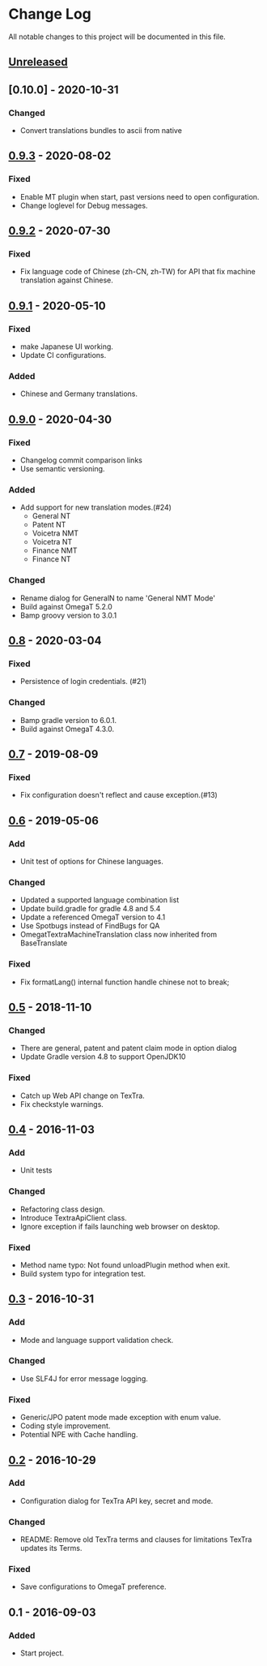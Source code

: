 # Change Log
All notable changes to this project will be documented in this file.

## [Unreleased]

## [0.10.0] - 2020-10-31

### Changed
- Convert translations bundles to ascii from native

## [0.9.3] - 2020-08-02

### Fixed
- Enable MT plugin when start, past versions need to open configuration.
- Change loglevel for Debug messages.

## [0.9.2] - 2020-07-30

### Fixed
- Fix language code of Chinese (zh-CN, zh-TW) for API
  that fix machine translation against Chinese.

## [0.9.1] - 2020-05-10

### Fixed
- make Japanese UI working.
- Update CI configurations.

### Added
- Chinese and Germany translations.

## [0.9.0] - 2020-04-30

### Fixed
- Changelog commit comparison links
- Use semantic versioning.

### Added
- Add support for new translation modes.(#24)
  * General NT
  * Patent NT
  * Voicetra NMT
  * Voicetra NT
  * Finance NMT
  * Finance NT

### Changed
- Rename dialog for GeneralN to name 'General NMT Mode'
- Build against OmegaT 5.2.0
- Bamp groovy version to 3.0.1

## [0.8] - 2020-03-04

### Fixed
- Persistence of login credentials. (#21)

### Changed
- Bamp gradle version to 6.0.1.
- Build against OmegaT 4.3.0.

## [0.7] - 2019-08-09
### Fixed
- Fix configuration doesn't reflect and cause exception.(#13)

## [0.6] - 2019-05-06
### Add
- Unit test of options for Chinese languages.

### Changed
- Updated a supported language combination list
- Update build.gradle for gradle 4.8 and 5.4
- Update a referenced OmegaT version to 4.1
- Use Spotbugs instead of FindBugs for QA
- OmegatTextraMachineTranslation class now inherited from BaseTranslate

### Fixed
- Fix formatLang() internal function handle chinese not to break;

## [0.5] - 2018-11-10
### Changed
- There are general, patent and patent claim mode in option dialog
- Update Gradle version 4.8 to support OpenJDK10

### Fixed
- Catch up Web API change on TexTra.
- Fix checkstyle warnings.

## [0.4] - 2016-11-03
### Add
- Unit tests

### Changed
- Refactoring class design.
- Introduce TextraApiClient class.
- Ignore exception if fails launching web browser on desktop.

### Fixed
- Method name typo: Not found unloadPlugin method when exit.
- Build system typo for integration test.


## [0.3] - 2016-10-31
### Add
- Mode and language support validation check.

### Changed
- Use SLF4J for error message logging.

### Fixed
- Generic/JPO patent mode made exception with enum value.
- Coding style improvement.
- Potential NPE with Cache handling.


## [0.2] - 2016-10-29
### Add
- Configuration dialog for TexTra API key, secret and mode.

### Changed
- README: Remove old TexTra terms and clauses for limitations
  TexTra updates its Terms.

### Fixed
- Save configurations to OmegaT preference.


## 0.1 - 2016-09-03
### Added
- Start project.

[Unreleased]: https://github.com/miurahr/omegat-textra-plugin/compare/v0.9.3...HEAD
[0.9.3]: https://github.com/miurahr/omegat-textra-plugin/compare/v0.9.2...v0.9.3
[0.9.2]: https://github.com/miurahr/omegat-textra-plugin/compare/v0.9.1...v0.9.2
[0.9.1]: https://github.com/miurahr/omegat-textra-plugin/compare/v0.9.0...v0.9.1
[0.9.0]: https://github.com/miurahr/omegat-textra-plugin/compare/v0.8...v0.9.0
[0.8]: https://github.com/miurahr/omegat-textra-plugin/compare/v0.7...v0.8
[0.7]: https://github.com/miurahr/omegat-textra-plugin/compare/v0.6...v0.7
[0.6]: https://github.com/miurahr/omegat-textra-plugin/compare/v0.5...v0.6
[0.5]: https://github.com/miurahr/omegat-textra-plugin/compare/v0.4...v0.5
[0.4]: https://github.com/miurahr/omegat-textra-plugin/compare/v0.3...v0.4
[0.3]: https://github.com/miurahr/omegat-textra-plugin/compare/v0.2...v0.3
[0.2]: https://github.com/miurahr/omegat-textra-plugin/compare/v0.1...v0.2

